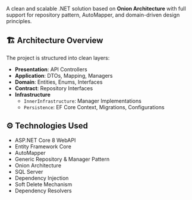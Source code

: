 A clean and scalable .NET solution based on **Onion Architecture** with full support for repository pattern, AutoMapper, and domain-driven design principles.

## 🏗️ Architecture Overview

The project is structured into clean layers:

- **Presentation**: API Controllers
- **Application**: DTOs, Mapping, Managers
- **Domain**: Entities, Enums, Interfaces
- **Contract**: Repository Interfaces
- **Infrastructure**
  - `InnerInfrastructure`: Manager Implementations
  - `Persistence`: EF Core Context, Migrations, Configurations

## ⚙️ Technologies Used

- ASP.NET Core 8 WebAPI
- Entity Framework Core
- AutoMapper
- Generic Repository & Manager Pattern
- Onion Architecture
- SQL Server
- Dependency Injection
- Soft Delete Mechanism
- Dependency Resolvers

